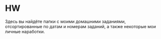 # HW
Здесь вы найдёте папки с моими домашними заданиями, отсортированные по датам и номерам заданий, а также некоторые мои личные наработки.
